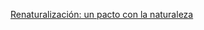 [Renaturalización: un pacto con la naturaleza](https://sharebox.lsce.ipsl.fr/index.php/s/SfqNb9MtyAli5by)
